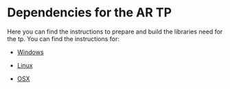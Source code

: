# Dependencies for the AR TP

Here you can find the instructions to prepare and build the libraries need for the tp.
You can find the instructions for:

* [Windows](BUILD_WINDOWS.md)

* [Linux](BUILD_LINUX.md)

* [OSX](BUILD_OSX.md)
